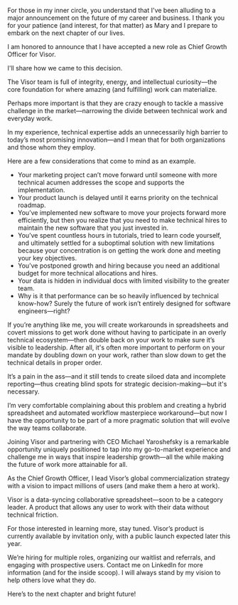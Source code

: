 For those in my inner circle, you understand that I've been alluding to a major announcement on the future of my career and business. I thank you for your patience (and interest, for that matter) as Mary and I prepare to embark on the next chapter of our lives.

I am honored to announce that I have accepted a new role as Chief Growth Officer for Visor.

I'll share how we came to this decision.

The Visor team is full of integrity, energy, and intellectual curiosity—the core foundation for where amazing (and fulfilling) work can materialize.

Perhaps more important is that they are crazy enough to tackle a massive challenge in the market—narrowing the divide between technical work and everyday work.

In my experience, technical expertise adds an unnecessarily high barrier to today’s most promising innovation—and I mean that for both organizations and those whom they employ.

Here are a few considerations that come to mind as an example.

- Your marketing project can’t move forward until someone with more technical acumen addresses the scope and supports the implementation.
- Your product launch is delayed until it earns priority on the technical roadmap.
- You’ve implemented new software to move your projects forward more efficiently, but then you realize that you need to make technical hires to maintain the new software that you just invested in.
- You’ve spent countless hours in tutorials, tried to learn code yourself, and ultimately settled for a suboptimal solution with new limitations because your concentration is on getting the work done and meeting your key objectives.
- You’ve postponed growth and hiring because you need an additional budget for more technical allocations and hires.
- Your data is hidden in individual docs with limited visibility to the greater team.
- Why is it that performance can be so heavily influenced by technical know-how? Surely the future of work isn’t entirely designed for software engineers—right?

If you’re anything like me, you will create workarounds in spreadsheets and covert missions to get work done without having to participate in an overly technical ecosystem—then double back on your work to make sure it’s visible to leadership. After all, it's often more important to perform on your mandate by doubling down on your work, rather than slow down to get the technical details in proper order.

It’s a pain in the ass—and it still tends to create siloed data and incomplete reporting—thus creating blind spots for strategic decision-making—but it's necessary.

I’m very comfortable complaining about this problem and creating a hybrid spreadsheet and automated workflow masterpiece workaround—but now I have the opportunity to be part of a more pragmatic solution that will evolve the way teams collaborate.

Joining Visor and partnering with CEO Michael Yaroshefsky is a remarkable opportunity uniquely positioned to tap into my go-to-market experience and challenge me in ways that inspire leadership growth—all the while making the future of work more attainable for all.

As the Chief Growth Officer, I lead Visor’s global commercialization strategy with a vision to impact millions of users (and make them a hero at work).

Visor is a data-syncing collaborative spreadsheet—soon to be a category leader. A product that allows any user to work with their data without technical friction.

For those interested in learning more, stay tuned. Visor’s product is currently available by invitation only, with a public launch expected later this year.

We’re hiring for multiple roles, organizing our waitlist and referrals, and engaging with prospective users. Contact me on LinkedIn for more information (and for the inside scoop). I will always stand by my vision to help others love what they do.

Here’s to the next chapter and bright future!
